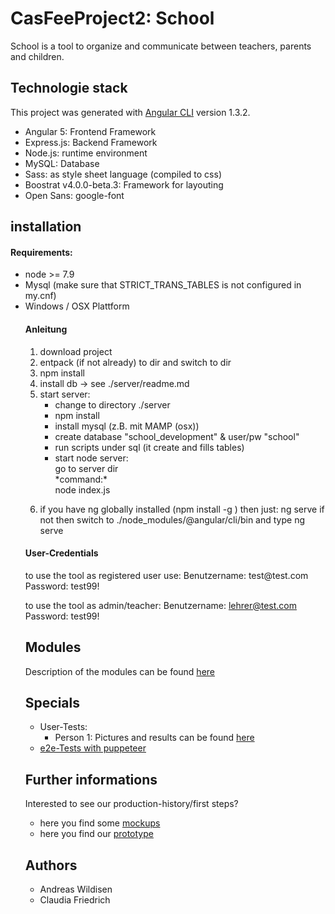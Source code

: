 # CasFeeProject2: School
School is a tool to organize and communicate between teachers, parents and children. 

## Technologie stack
This project was generated with [Angular CLI](https://github.com/angular/angular-cli) version 1.3.2.

- Angular 5: Frontend Framework
- Express.js: Backend Framework
- Node.js: runtime environment
- MySQL: Database
- Sass: as style sheet language (compiled to css)
- Boostrat v4.0.0-beta.3: Framework for layouting
- Open Sans: google-font

## installation
<h4>Requirements:</h4>
<ul>
<li> node >= 7.9</li>
<li>Mysql (make sure that STRICT_TRANS_TABLES is not configured in my.cnf)</li>
<li>Windows / OSX Plattform</li>

<h4>Anleitung</h4>
<ol>
  <li>download project</li>
  <li>entpack (if not already) to dir and switch to dir</li>
  <li>npm install</li>
  <li>install db -> see ./server/readme.md</li>
<li>start server:
  <ul>
  <li>change to directory ./server </li>
  <li>npm install </li>
  <li>install mysql (z.B. mit MAMP (osx))
  </li><li>create database "school_development" & user/pw "school"
  </li><li>run scripts under sql (it create and fills tables)
  </li>
  <li>start node server: <br>go to server dir  <br>
                          *command:* <br>
                          node index.js <br></li>
  </ul>
  </li>
  </ol>
  

6) if you have ng globally installed (npm install -g ) then just:
ng serve 
if not then switch to ./node_modules/@angular/cli/bin and type ng serve

<h4>User-Credentials</h4>
to use the tool as registered user use:
Benutzername: test@test.com
Password: test99!

to use the tool as admin/teacher:
Benutzername: lehrer@test.com
Password: test99!

## Modules
Description of the modules can be found [here](https://github.com/eyesight/cas-fee-project2/blob/master/_01admin-stuff/00_modul-definition.md)

## Specials

- User-Tests: 
  - Person 1: Pictures and results can be found [here](https://github.com/eyesight/cas-fee-project2/blob/master/_04UserTests/User-Test_Jonas.md)
- [e2e-Tests with puppeteer](https://github.com/eyesight/cas-fee-project2/blob/master/e2e_test_puppeteer)

## Further informations
Interested to see our production-history/first steps?
- here you find some [mockups](https://github.com/eyesight/cas-fee-project2/blob/master/_01admin-stuff/01mockup_layouts) 
- here you find our [prototype](https://github.com/eyesight/cas-fee-project2/blob/master/_02prototype) 


## Authors
- Andreas Wildisen
- Claudia Friedrich

